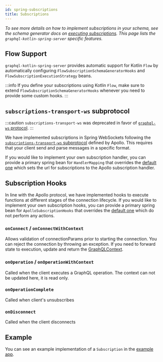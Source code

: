 ```yaml
---
id: spring-subscriptions
title: Subscriptions
---
```

_To see more details on how to implement subscriptions in your schema, see the schema generator docs on [executing subscriptions](../../schema-generator/execution/subscriptions.md).
This page lists the `graphql-kotlin-spring-server` specific features._

## Flow Support

`graphql-kotlin-spring-server` provides automatic support for Kotlin `Flow` by automatically configuring `FlowSubscriptionSchemaGeneratorHooks`
and `FlowSubscriptionExecutionStrategy` beans.

:::info
If you define your subscriptions using Kotlin `Flow`, make sure to extend `FlowSubscriptionSchemaGeneratorHooks` whenever you need to provide some custom hooks.
:::

## `subscriptions-transport-ws` subprotocol

:::caution
`subscriptions-transport-ws` was deprecated in favor of [`graphql-ws` protocol](https://github.com/enisdenjo/graphql-ws).
:::

We have implemented subscriptions in Spring WebSockets following the [`subscriptions-transport-ws` subprotocol](https://github.com/apollographql/subscriptions-transport-ws/blob/master/PROTOCOL.md) defined by Apollo.
This requires that your client send and parse messages in a specific format.

If you would like to implement your own subscription handler, you can provide a primary spring bean for `HandlerMapping` that overrides the [default one](./spring-beans.md) which sets the url for subscriptions to the Apollo subscription handler.

## Subscription Hooks

In line with the Apollo protocol, we have implemented hooks to execute functions at different stages of the connection lifecycle.
If you would like to implement your own subscription hooks, you can provide a primary spring bean for `ApolloSubscriptionHooks` that overrides the [default one](./spring-beans.md) which do not perform any actions.

### `onConnect` / `onConnectWithContext`
Allows validation of connectionParams prior to starting the connection.
You can reject the connection by throwing an exception.
If you need to forward state to execution, update and return the [GraphQLContext](./spring-graphql-context.md).

### `onOperation` / `onOperationWithContext`
Called when the client executes a GraphQL operation. The context can not be updated here, it is read only.

### `onOperationComplete`
Called when client's unsubscribes

### `onDisconnect`
Called when the client disconnects

## Example

You can see an example implementation of a `Subscription` in the [example app](https://github.com/ExpediaGroup/graphql-kotlin/blob/master/examples/server/spring-server/src/main/kotlin/com/expediagroup/graphql/examples/server/spring/subscriptions/SimpleSubscription.kt).
